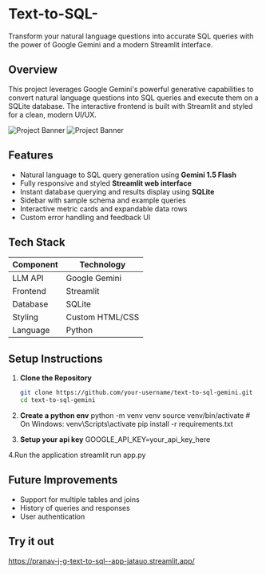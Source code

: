 # Text-to-SQL-

Transform your natural language questions into accurate SQL queries with the power of Google Gemini and a modern Streamlit interface.

## Overview 
This project leverages Google Gemini's powerful generative capabilities to convert natural language questions into SQL queries and execute them on a SQLite database. The interactive frontend is built with Streamlit and styled for a clean, modern UI/UX.

![Project Banner](https://img.shields.io/badge/Built%20With-Streamlit-blue?style=for-the-badge&logo=streamlit)
![Project Banner](https://img.shields.io/badge/LLM-Google%20Gemini-orange?style=for-the-badge&logo=google)



##  Features

-  Natural language to SQL query generation using **Gemini 1.5 Flash**
-  Fully responsive and styled **Streamlit web interface**
-  Instant database querying and results display using **SQLite**
-  Sidebar with sample schema and example queries
-  Interactive metric cards and expandable data rows
-  Custom error handling and feedback UI



## Tech Stack

| Component      | Technology        |
|----------------|------------------|
| LLM API        | Google Gemini    |
| Frontend       | Streamlit        |
| Database       | SQLite           |
| Styling        | Custom HTML/CSS  |
| Language       | Python            |


##  Setup Instructions

1. **Clone the Repository**
   ```bash
   git clone https://github.com/your-username/text-to-sql-gemini.git
   cd text-to-sql-gemini

2. **Create a python env**
python -m venv venv
source venv/bin/activate   # On Windows: venv\Scripts\activate
pip install -r requirements.txt

3. **Setup your api key**
GOOGLE_API_KEY=your_api_key_here

4.Run the application 
streamlit run app.py


## Future Improvements 
- Support for multiple tables and joins 
- History of queries and responses 
- User authentication

## Try it out 
https://pranav-j-g-text-to-sql--app-jatauo.streamlit.app/
